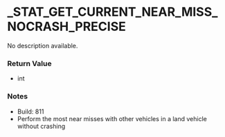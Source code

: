 # _STAT_GET_CURRENT_NEAR_MISS_NOCRASH_PRECISE

No description available.

### Return Value
* int

### Notes
* Build: 811
* Perform the most near misses with other vehicles in a land vehicle without crashing

